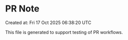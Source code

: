 # PR Note

Created at: Fri 17 Oct 2025 06:38:20 UTC

This file is generated to support testing of PR workflows.
